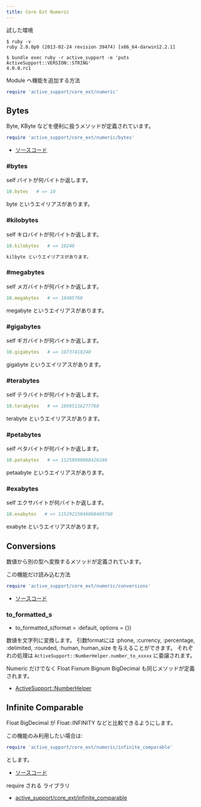 ```yaml
---
title: Core Ext Numeric
---
```


試した環境

```
$ ruby -v
ruby 2.0.0p0 (2013-02-24 revision 39474) [x86_64-darwin12.2.1]
```

```
$ bundle exec ruby -r active_support -e 'puts ActiveSupport::VERSION::STRING'
4.0.0.rc1
```

Module へ機能を追加する方法

```ruby
require 'active_support/core_ext/numeric'
```

Bytes
--------------------------------------------------------------------------------

Byte, KByte などを便利に扱うメソッドが定義されています。

```ruby
require 'active_support/core_ext/numeric/bytes'
```

* [ソースコード](https://github.com/rails/rails/blob/v4.0.0.rc1/activesupport/lib/active_support/core_ext/numeric/bytes.rb)

### #bytes

self バイトが何バイトか返します。

```ruby
10.bytes   # => 10
```

byte というエイリアスがあります。

### #kilobytes

self キロバイトが何バイトか返します。

```ruby
10.kilobytes   # => 10240

kilbyte というエイリアスがあります。
```

### #megabytes

self メガバイトが何バイトか返します。

```ruby
10.megabytes   # => 10485760
```

megabyte というエイリアスがあります。

### #gigabytes

self ギガバイトが何バイトか返します。

```ruby
10.gigabytes   # => 10737418240
```

gigabyte というエイリアスがあります。

### #terabytes

self テラバイトが何バイトか返します。

```ruby
10.terabytes   # => 10995116277760
```

terabyte というエイリアスがあります。

### #petabytes

self ペタバイトが何バイトか返します。

```ruby
10.petabytes   # => 11258999068426240
```

petaabyte というエイリアスがあります。

### #exabytes

self エクサバイトが何バイトか返します。

```ruby
10.exabytes   # => 11529215046068469760
```

exabyte というエイリアスがあります。


Conversions
--------------------------------------------------------------------------------

数値から別の型へ変換するメソッドが定義されています。

この機能だけ読み込む方法

```ruby
require 'active_support/core_ext/numeric/conversions'
```

* [ソースコード](https://github.com/rails/rails/blob/v4.0.0.rc1/activesupport/lib/active_support/core_ext/numeric/conversions.rb)

### to_formatted_s

* to_formatted_s(format = :default, options = {})

数値を文字列に変換します。
引数formatには :phone, :currency, :percentage, :delimited, :rounded, :human, human_size を与えることができます。
それぞれの処理は `ActiveSupport::NumberHelper.number_to_xxxxx` に委譲されます。

Numeric だけでなく Float Fixnum Bignum BigDecimal も同じメソッドが定義されます。

* [ActiveSupport::NumberHelper](/active_support/number_helper)

Infinite Comparable
--------------------------------------------------------------------------------

Float BigDecimal が Float::INFINITY などと比較できるようにします。

この機能のみ利用したい場合は:

```ruby
require 'active_support/core_ext/numeric/infinite_comparable'
```

とします。

* [ソースコード](https://github.com/rails/rails/blob/v4.0.0.rc1/activesupport/lib/active_support/core_ext/numeric/infinite_comparable.rb)

require される ライブラリ

* [active_support/core_ext/infinite_comparable](/active_support/core_ext/infinite_comparable)
